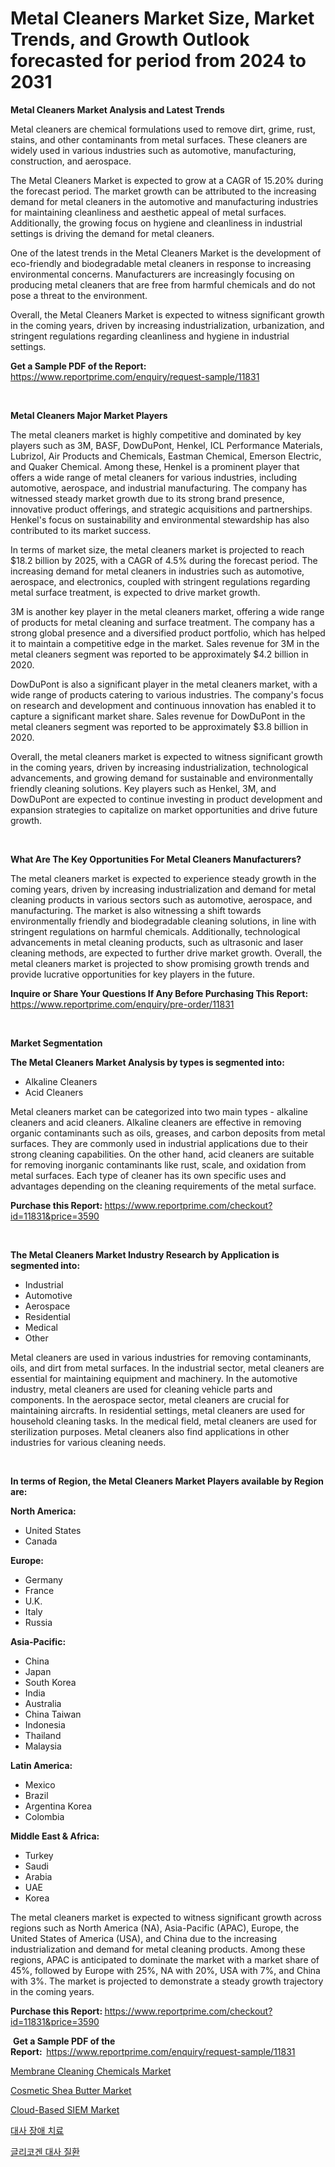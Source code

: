 <p><h1>Metal Cleaners Market Size, Market Trends, and Growth Outlook forecasted for period from 2024 to 2031</h1></p><p><strong>Metal Cleaners Market Analysis and Latest Trends</strong></p>
<p><p>Metal cleaners are chemical formulations used to remove dirt, grime, rust, stains, and other contaminants from metal surfaces. These cleaners are widely used in various industries such as automotive, manufacturing, construction, and aerospace.</p><p>The Metal Cleaners Market is expected to grow at a CAGR of 15.20% during the forecast period. The market growth can be attributed to the increasing demand for metal cleaners in the automotive and manufacturing industries for maintaining cleanliness and aesthetic appeal of metal surfaces. Additionally, the growing focus on hygiene and cleanliness in industrial settings is driving the demand for metal cleaners.</p><p>One of the latest trends in the Metal Cleaners Market is the development of eco-friendly and biodegradable metal cleaners in response to increasing environmental concerns. Manufacturers are increasingly focusing on producing metal cleaners that are free from harmful chemicals and do not pose a threat to the environment.</p><p>Overall, the Metal Cleaners Market is expected to witness significant growth in the coming years, driven by increasing industrialization, urbanization, and stringent regulations regarding cleanliness and hygiene in industrial settings.</p></p>
<p><strong>Get a Sample PDF of the Report:&nbsp;</strong> <a href="https://www.reportprime.com/enquiry/request-sample/11831">https://www.reportprime.com/enquiry/request-sample/11831</a></p>
<p>&nbsp;</p>
<p><strong>Metal Cleaners Major Market Players</strong></p>
<p><p>The metal cleaners market is highly competitive and dominated by key players such as 3M, BASF, DowDuPont, Henkel, ICL Performance Materials, Lubrizol, Air Products and Chemicals, Eastman Chemical, Emerson Electric, and Quaker Chemical. Among these, Henkel is a prominent player that offers a wide range of metal cleaners for various industries, including automotive, aerospace, and industrial manufacturing. The company has witnessed steady market growth due to its strong brand presence, innovative product offerings, and strategic acquisitions and partnerships. Henkel's focus on sustainability and environmental stewardship has also contributed to its market success.</p><p>In terms of market size, the metal cleaners market is projected to reach $18.2 billion by 2025, with a CAGR of 4.5% during the forecast period. The increasing demand for metal cleaners in industries such as automotive, aerospace, and electronics, coupled with stringent regulations regarding metal surface treatment, is expected to drive market growth.</p><p>3M is another key player in the metal cleaners market, offering a wide range of products for metal cleaning and surface treatment. The company has a strong global presence and a diversified product portfolio, which has helped it to maintain a competitive edge in the market. Sales revenue for 3M in the metal cleaners segment was reported to be approximately $4.2 billion in 2020.</p><p>DowDuPont is also a significant player in the metal cleaners market, with a wide range of products catering to various industries. The company's focus on research and development and continuous innovation has enabled it to capture a significant market share. Sales revenue for DowDuPont in the metal cleaners segment was reported to be approximately $3.8 billion in 2020.</p><p>Overall, the metal cleaners market is expected to witness significant growth in the coming years, driven by increasing industrialization, technological advancements, and growing demand for sustainable and environmentally friendly cleaning solutions. Key players such as Henkel, 3M, and DowDuPont are expected to continue investing in product development and expansion strategies to capitalize on market opportunities and drive future growth.</p></p>
<p>&nbsp;</p>
<p><strong>What Are The Key Opportunities For Metal Cleaners Manufacturers?</strong></p>
<p><p>The metal cleaners market is expected to experience steady growth in the coming years, driven by increasing industrialization and demand for metal cleaning products in various sectors such as automotive, aerospace, and manufacturing. The market is also witnessing a shift towards environmentally friendly and biodegradable cleaning solutions, in line with stringent regulations on harmful chemicals. Additionally, technological advancements in metal cleaning products, such as ultrasonic and laser cleaning methods, are expected to further drive market growth. Overall, the metal cleaners market is projected to show promising growth trends and provide lucrative opportunities for key players in the future.</p></p>
<p><strong>Inquire or Share Your Questions If Any Before Purchasing This Report:</strong> <a href="https://www.reportprime.com/enquiry/pre-order/11831">https://www.reportprime.com/enquiry/pre-order/11831</a></p>
<p>&nbsp;</p>
<p><strong>Market Segmentation</strong></p>
<p><strong>The Metal Cleaners Market Analysis by types is segmented into:</strong></p>
<p><ul><li>Alkaline Cleaners</li><li>Acid Cleaners</li></ul></p>
<p><p>Metal cleaners market can be categorized into two main types - alkaline cleaners and acid cleaners. Alkaline cleaners are effective in removing organic contaminants such as oils, greases, and carbon deposits from metal surfaces. They are commonly used in industrial applications due to their strong cleaning capabilities. On the other hand, acid cleaners are suitable for removing inorganic contaminants like rust, scale, and oxidation from metal surfaces. Each type of cleaner has its own specific uses and advantages depending on the cleaning requirements of the metal surface.</p></p>
<p><strong>Purchase this Report:&nbsp;</strong><a href="https://www.reportprime.com/checkout?id=11831&price=3590">https://www.reportprime.com/checkout?id=11831&price=3590</a></p>
<p>&nbsp;</p>
<p><strong>The Metal Cleaners Market Industry Research by Application is segmented into:</strong></p>
<p><ul><li>Industrial</li><li>Automotive</li><li>Aerospace</li><li>Residential</li><li>Medical</li><li>Other</li></ul></p>
<p><p>Metal cleaners are used in various industries for removing contaminants, oils, and dirt from metal surfaces. In the industrial sector, metal cleaners are essential for maintaining equipment and machinery. In the automotive industry, metal cleaners are used for cleaning vehicle parts and components. In the aerospace sector, metal cleaners are crucial for maintaining aircrafts. In residential settings, metal cleaners are used for household cleaning tasks. In the medical field, metal cleaners are used for sterilization purposes. Metal cleaners also find applications in other industries for various cleaning needs.</p></p>
<p>&nbsp;</p>
<p><strong>In terms of Region, the Metal Cleaners Market Players available by Region are:</strong></p>
<p>
    <p> <strong> North America: </strong>
        <ul>
            <li>United States</li>
            <li>Canada</li>
        </ul>
        </p> 
    <p> <strong> Europe: </strong>
        <ul>
            <li>Germany</li>
            <li>France</li>
            <li>U.K.</li>
            <li>Italy</li>
            <li>Russia</li>
        </ul>
        </p> 
    <p> <strong> Asia-Pacific: </strong>
        <ul>
            <li>China</li>
            <li>Japan</li>
            <li>South Korea</li>
            <li>India</li>
            <li>Australia</li>
            <li>China Taiwan</li>
            <li>Indonesia</li>
            <li>Thailand</li>
            <li>Malaysia</li>
        </ul>
        </p> 
    <p> <strong> Latin America: </strong>
        <ul>
            <li>Mexico</li>
            <li>Brazil</li>
            <li>Argentina Korea</li>
            <li>Colombia</li>
        </ul>
        </p> 
    <p> <strong> Middle East & Africa: </strong>
        <ul>
            <li>Turkey</li>
            <li>Saudi</li>
            <li>Arabia</li>
            <li>UAE</li>
            <li>Korea</li>
        </ul>
    </p>
    </p>
<p><p>The metal cleaners market is expected to witness significant growth across regions such as North America (NA), Asia-Pacific (APAC), Europe, the United States of America (USA), and China due to the increasing industrialization and demand for metal cleaning products. Among these regions, APAC is anticipated to dominate the market with a market share of 45%, followed by Europe with 25%, NA with 20%, USA with 7%, and China with 3%. The market is projected to demonstrate a steady growth trajectory in the coming years.</p></p>
<p><strong>Purchase this Report: </strong><a href="https://www.reportprime.com/checkout?id=11831&price=3590">https://www.reportprime.com/checkout?id=11831&price=3590</a></p>
<p>&nbsp;<strong>Get a Sample PDF of the Report:&nbsp;&nbsp;</strong><a href="https://www.reportprime.com/enquiry/request-sample/11831">https://www.reportprime.com/enquiry/request-sample/11831</a></p>
<p><strong></strong></p>
<p><p><a href="https://github.com/mbisetmhermsr/Market-Research-Report-List-1/blob/main/membrane-cleaning-chemicals-market.md">Membrane Cleaning Chemicals Market</a></p><p><a href="https://github.com/zjyglelu/Market-Research-Report-List-1/blob/main/cosmetic-shea-butter-market.md">Cosmetic Shea Butter Market</a></p><p><a href="https://view.publitas.com/reportprime-1/cloud-based-siem-market-size-share-trends-analysis-report-by-material-by-type-by-end-user-by-region-and-segment-forecasts-2023-2030/">Cloud-Based SIEM Market</a></p><p><a href="https://medium.com/@kurthityntz895676/%EB%8C%80%EC%82%AC-%EC%A7%88%ED%99%98-%EC%B9%98%EB%A3%8C-%EC%8B%9C%EC%9E%A5-%ED%86%B5%EC%B0%B0-%EC%8B%9C%EC%9E%A5-%EB%8F%99%ED%96%A5-%EC%84%B1%EC%9E%A5-2024%EB%85%84%EB%B6%80%ED%84%B0-2031%EB%85%84%EA%B9%8C%EC%A7%80-%EC%98%88%EC%B8%A1%EB%90%9C-%EA%B2%83-876982ef5d43">대사 장애 치료</a></p><p><a href="https://medium.com/@kurthityntz895676/%EA%B8%80%EB%A6%AC%EC%BD%94%EA%B2%90-%EB%8C%80%EC%82%AC-%EC%A7%88%ED%99%98-%EC%8B%9C%EC%9E%A5-%EC%A0%90%EC%9C%A0%EC%9C%A8-%EB%B3%80%ED%99%94-%EB%B0%8F-%EC%8B%9C%EC%9E%A5-%EC%84%B1%EC%9E%A5-%ED%8A%B8%EB%A0%8C%EB%93%9C-2024-2031-c19ec2e73b63">글리코겐 대사 질환</a></p></p>